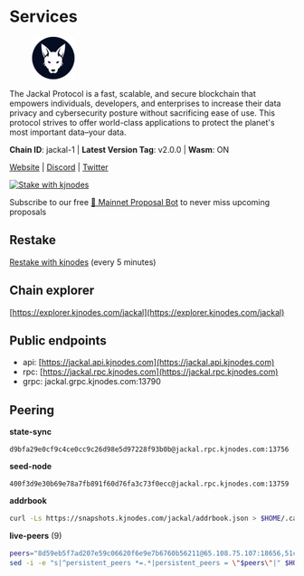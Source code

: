 # Services

<figure><img src="https://raw.githubusercontent.com/kj89/cosmos-images/main/logos/jackal.png" alt=""><figcaption></figcaption></figure>

The Jackal Protocol is a fast, scalable, and secure blockchain that empowers  individuals, developers, and enterprises to increase their data privacy and  cybersecurity posture without sacrificing ease of use. This protocol strives  to offer world-class applications to protect the planet's most important data–your data.

**Chain ID**: jackal-1 | **Latest Version Tag**: v2.0.0 | **Wasm**: ON

[Website](https://jackalprotocol.com) | [Discord](https://discord.com/invite/5GKym3p6rj) | [Twitter](https://twitter.com/Jackal_Protocol)

[![Stake with kjnodes](https://i.ibb.co/cr44Q8j/button-stake-with-kjnodes.png)](https://restake.app/jackal/jklvaloper1tr3wm3mdkz0tda6t7vavqnn7fe2g4un0f67xmt)

Subscribe to our free [🤖 Mainnet Proposal Bot](https://t.me/kjnodes_proposal_bot) to never miss upcoming proposals

## Restake

[Restake with kjnodes](https://restake.app/jackal/jklvaloper1tr3wm3mdkz0tda6t7vavqnn7fe2g4un0f67xmt) (every 5 minutes)
## Chain explorer
[https://explorer.kjnodes.com/jackal](https://explorer.kjnodes.com/jackal)

## Public endpoints

* api: [https://jackal.api.kjnodes.com](https://jackal.api.kjnodes.com)
* rpc: [https://jackal.rpc.kjnodes.com](https://jackal.rpc.kjnodes.com)
* grpc: jackal.grpc.kjnodes.com:13790

## Peering

**state-sync**

```text
d9bfa29e0cf9c4ce0cc9c26d98e5d97228f93b0b@jackal.rpc.kjnodes.com:13756
```

**seed-node**

```text
400f3d9e30b69e78a7fb891f60d76fa3c73f0ecc@jackal.rpc.kjnodes.com:13759
```

**addrbook**
```bash
curl -Ls https://snapshots.kjnodes.com/jackal/addrbook.json > $HOME/.canine/config/addrbook.json
```

**live-peers** (9)
```bash
peers="8d59eb5f7ad207e59c06620f6e9e7b6760b56211@65.108.75.107:18656,51cbeb39315ef7366b77953ebf6ad905443e6e30@65.109.93.44:17556,a77da5b3ce86a5226bae6e7b87964dd4efe8fe46@65.21.170.3:31656,67fbe07c5042c864a6028d969924db6b6b9959b2@5.9.79.121:26656,d9bfa29e0cf9c4ce0cc9c26d98e5d97228f93b0b@65.109.88.38:13756,57289417d9fc979f20b350e504996f12d8e5f492@51.222.154.113:26656,d39fecbc409541de13fa644d90066d4dabe08262@95.165.89.222:24475,83d66a37202785b09aee4e3ae1b50d2ddfbf860c@162.19.89.8:10856,039a1c4f438c1ecc2dd901e7316d16fdafadfdab@104.193.254.36:27656"
sed -i -e "s|^persistent_peers *=.*|persistent_peers = \"$peers\"|" $HOME/.canine/config/config.toml
```
